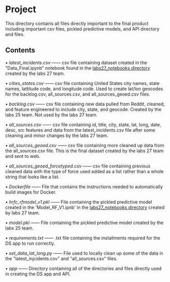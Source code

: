 # Project

This directory contains all files directly important to the final product including important csv files, pickled predictive models, and API directory and files.

## Contents

*• latest_incidents.csv* —— csv file containing dataset created in the "Data_Final.ipynb" notebook found in the [labs27_notebooks directory](https://github.com/Lambda-School-Labs/Labs27-C-HRF-DS/tree/main/labs27_notebooks) created by the labs 27 team.

*• cities_states.csv* —— csv file containing United States city names, state names, lattitude code, and longitude code. Used to create lat/lon geocodes for the backlog.csv, all_sources.csv, and all_sources_geoed.csv files.

*• backlog.csv* —— csv file containing new data pulled from Reddit, cleaned, and feature engineered to include city, state, and geocode. Created by the labs 25 team. Not used by the labs 27 team.

*• all_sources.csv* —— csv file containing id, title, city, state, lat, long, date, desc, src features and data from the latest_incidents.csv file after some cleaning and minor changes by the labs 27 team.

*• all_sources_geoed.csv* —— csv file containing more cleaned up data from the all_sources.csv file. This is the final dataset created by the labs 27 team and sent to web. 

*• all_sources_geoed_forcetyped.csv*  —— csv file containing previous cleaned data with the type of force used added as a list rather than a whole string that looks like a list.

*• Dockerfile* —— File that contains the instructions needed to automatically build images for Docker.

*• hrfc_rfmodel_v1.pkl* —— File containing the pickled predictive model created in the 'Model_RF_V1.ipnb' in the [labs27_notebooks directory](https://github.com/Lambda-School-Labs/Labs27-C-HRF-DS/tree/main/labs27_notebooks) created by labs 27 team.

*• model.pkl* —— File containing the pickled predictive model created by the labs 25 team.

*• requirements.txt* —— .txt file containing the installments required for the DS app to run correctly.

*• set_data_lat_long.py* —— File used to locally clean up some of the data in the "latest_injcidents.csv" and "all_sources.csv" files.

*• app* —— Directory containing all of the directories and files directly used in creating the DS app and API. 
